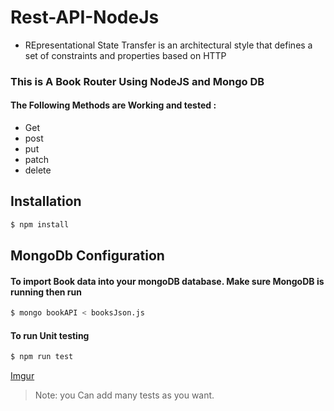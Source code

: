 # Rest-API-NodeJs
- REpresentational State Transfer is an architectural style that defines a set of constraints and properties based on HTTP

### This is A Book Router Using NodeJS and Mongo DB 

#### The Following Methods are Working and tested :

- Get
- post
- put
- patch
- delete

## Installation

```bash
$ npm install 
```


## MongoDb Configuration


#### To import Book data into your mongoDB database. Make sure MongoDB is running then run
```bash
$ mongo bookAPI < booksJson.js
```

#### To run Unit testing
```bash
$ npm run test
``` 

[Imgur](https://i.imgur.com/UCU3mXQ.png)

>Note: you Can add many tests  as you want.





